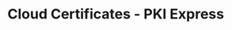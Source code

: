 # Cloud Certificates - PKI Express

<!-- link to version in Portuguese -->
<div data-alt-locales="pt-br"></div>